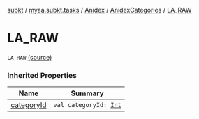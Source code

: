 [subkt](../../../index.md) / [myaa.subkt.tasks](../../index.md) / [Anidex](../index.md) / [AnidexCategories](index.md) / [LA_RAW](./-l-a_-r-a-w.md)

# LA_RAW

`LA_RAW` [(source)](https://github.com/Myaamori/SubKt/blob/master/src/main/kotlin/myaa/subkt/tasks/tasks.kt#L1027)

### Inherited Properties

| Name | Summary |
|---|---|
| [categoryId](category-id.md) | `val categoryId: `[`Int`](https://kotlinlang.org/api/latest/jvm/stdlib/kotlin/-int/index.html) |
